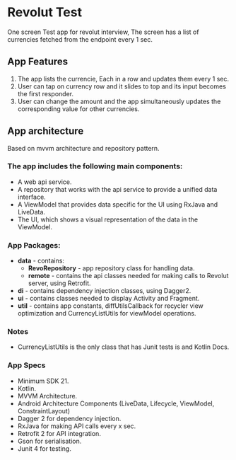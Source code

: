 # Revolut Test
 One screen Test app for revolut interview, The screen has a list of currencies fetched from the endpoint every 1 sec.


## App Features
1. The app lists the currencie, Each in a row and updates them every 1 sec.
1. User can tap on currency row and it slides to top and its input becomes the first responder.
2. User can change the amount and the app simultaneously updates the corresponding value for other currencies.

## App architecture
Based on mvvm architecture and repository pattern.

### The app includes the following main components:
 
* A web api service.
* A repository that works with the api service to provide a unified data interface.
* A ViewModel that provides data specific for the UI using RxJava and LiveData.
* The UI, which shows a visual representation of the data in the ViewModel.

### App Packages:
* **data** - contains:
  * **RevoRepository** -  app repository class for handling data.
  * **remote** - contains the api classes needed for making calls to Revolut server, using Retrofit.
* **di** - contains dependency injection classes, using Dagger2.
* **ui** - contains classes needed to display Activity and Fragment.
* **util** - contains app constants, diffUtilsCallback for recycler view optimization and CurrencyListUtils for viewModel operations.

### Notes 
* CurrencyListUtils is the only class that has Junit tests is and Kotlin Docs.

### App Specs
* Minimum SDK 21.
* Kotlin.
* MVVM Architecture.
* Android Architecture Components (LiveData, Lifecycle, ViewModel, ConstraintLayout)
* Dagger 2 for dependency injection.
* RxJava for making API calls every x sec.
* Retrofit 2 for API integration.
* Gson for serialisation.
* Junit 4 for testing.

